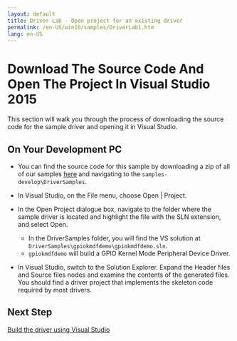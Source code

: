```yaml
---
layout: default
title: Driver Lab - Open project for an existing driver
permalink: /en-US/win10/samples/DriverLab1.htm
lang: en-US
---
```


# Download The Source Code And Open The Project In Visual Studio 2015
This section will walk you through the process of downloading the source code for the sample driver and opening it in Visual Studio. 

## On Your Development PC

* You can find the source code for this sample by downloading a zip of all of our samples [here](https://github.com/ms-iot/samples/archive/develop.zip) and navigating to the `samples-develop\DriverSamples`.

* In Visual Studio, on the File menu, choose Open \| Project.

* In the Open Project dialogue box, navigate to the folder where the sample driver is located and highlight the file with the SLN extension, and select Open.
    * In the DriverSamples folder, you will find the VS solution at `DriverSamples\gpiokmdfdemo\gpiokmdfdemo.sln`.
    * `gpiokmdfdemo` will build a GPIO Kernel Mode Peripheral Device Driver.
    
* In Visual Studio, switch to the Solution Explorer. Expand the Header files and Source files nodes and examine the contents of the generated files. You should find a driver project that implements the skeleton code required by most drivers.

## Next Step
[Build the driver using Visual Studio]({{site.baseurl}}/{{page.lang}}/win10/samples/DriverLab2.htm)
